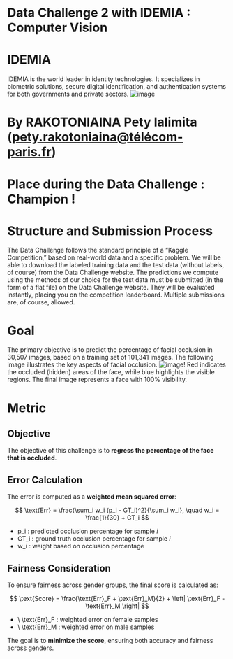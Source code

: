 # Data Challenge 2 with IDEMIA : Computer Vision

# IDEMIA 
IDEMIA is the world leader in identity technologies. It specializes in biometric solutions, secure digital identification, and authentication systems for both governments and private sectors.
![image](https://github.com/user-attachments/assets/30139190-db91-4098-97f9-105a12159ca4)

# By RAKOTONIAINA Pety Ialimita (pety.rakotoniaina@télécom-paris.fr)

# Place during the Data Challenge : Champion ! 

# Structure and Submission Process
The Data Challenge follows the standard principle of a “Kaggle Competition,” based on real-world data and a specific problem. We will be able to download the labeled training data and the test data (without labels, of course) from the Data Challenge website. The predictions we compute using the methods of our choice for the test data must be submitted (in the form of a flat file) on the Data Challenge website. They will be evaluated instantly, placing you on the competition leaderboard. Multiple submissions are, of course, allowed.

# Goal
The primary objective is to predict the percentage of facial occlusion in 30,507 images, based on a training set of 101,341 images. The following image illustrates the key aspects of facial occlusion.
![image](https://github.com/user-attachments/assets/998844b2-c83d-479a-9834-51ec9970d685)!
Red indicates the occluded (hidden) areas of the face, while blue highlights the visible regions. The final image represents a face with 100% visibility.

# Metric
## Objective  
The objective of this challenge is to **regress the percentage of the face that is occluded**.

## Error Calculation
The error is computed as a **weighted mean squared error**:

$$
\text{Err} = \frac{\sum_i w_i (p_i - GT_i)^2}{\sum_i w_i}, \quad w_i = \frac{1}{30} + GT_i
$$

- p_i \: predicted occlusion percentage for sample *i*
-  GT_i \: ground truth occlusion percentage for sample *i*
- w_i \: weight based on occlusion percentage

## Fairness Consideration

To ensure fairness across gender groups, the final score is calculated as:

$$
\text{Score} = \frac{\text{Err}_F + \text{Err}_M}{2} + \left| \text{Err}_F - \text{Err}_M \right|
$$

- \ \text{Err}_F \: weighted error on female samples
- \ \text{Err}_M \: weighted error on male samples

The goal is to **minimize the score**, ensuring both accuracy and fairness across genders.
